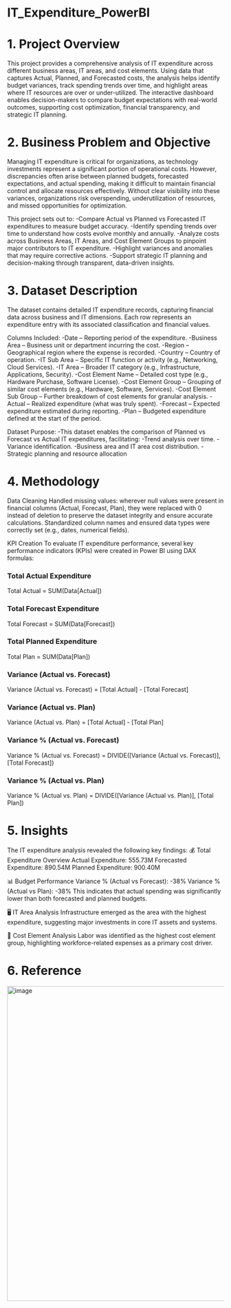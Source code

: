 # IT_Expenditure_PowerBI
# 1. Project Overview
This project provides a comprehensive analysis of IT expenditure across different business areas, IT areas, and cost elements. Using data that captures Actual, Planned, and Forecasted costs, the analysis helps identify budget variances, track spending trends over time, and highlight areas where IT resources are over or under-utilized. The interactive dashboard enables decision-makers to compare budget expectations with real-world outcomes, supporting cost optimization, financial transparency, and strategic IT planning.

# 2. Business Problem and Objective
Managing IT expenditure is critical for organizations, as technology investments represent a significant portion of operational costs. However, discrepancies often arise between planned budgets, forecasted expectations, and actual spending, making it difficult to maintain financial control and allocate resources effectively. Without clear visibility into these variances, organizations risk overspending, underutilization of resources, and missed opportunities for optimization.

This project sets out to:
-Compare Actual vs Planned vs Forecasted IT expenditures to measure budget accuracy.
-Identify spending trends over time to understand how costs evolve monthly and annually.
-Analyze costs across Business Areas, IT Areas, and Cost Element Groups to pinpoint major contributors to IT expenditure.
-Highlight variances and anomalies that may require corrective actions.
-Support strategic IT planning and decision-making through transparent, data-driven insights.

# 3. Dataset Description
The dataset contains detailed IT expenditure records, capturing financial data across business and IT dimensions. Each row represents an expenditure entry with its associated classification and financial values.

Columns Included:
-Date – Reporting period of the expenditure.
-Business Area – Business unit or department incurring the cost.
-Region – Geographical region where the expense is recorded.
-Country – Country of operation.
-IT Sub Area – Specific IT function or activity (e.g., Networking, Cloud Services).
-IT Area – Broader IT category (e.g., Infrastructure, Applications, Security).
-Cost Element Name – Detailed cost type (e.g., Hardware Purchase, Software License).
-Cost Element Group – Grouping of similar cost elements (e.g., Hardware, Software, Services).
-Cost Element Sub Group – Further breakdown of cost elements for granular analysis.
-Actual – Realized expenditure (what was truly spent).
-Forecast – Expected expenditure estimated during reporting.
-Plan – Budgeted expenditure defined at the start of the period.

Dataset Purpose:
-This dataset enables the comparison of Planned vs Forecast vs Actual IT expenditures, facilitating:
-Trend analysis over time.
-Variance identification.
-Business area and IT area cost distribution.
-Strategic planning and resource allocation

# 4. Methodology
Data Cleaning
Handled missing values: wherever null values were present in financial columns (Actual, Forecast, Plan), they were replaced with 0 instead of deletion to preserve the dataset integrity and ensure accurate calculations.
Standardized column names and ensured data types were correctly set (e.g., dates, numerical fields).

KPI Creation
To evaluate IT expenditure performance, several key performance indicators (KPIs) were created in Power BI using DAX formulas:
### Total Actual Expenditure
Total Actual = SUM(Data[Actual])

### Total Forecast Expenditure
Total Forecast = SUM(Data[Forecast])

### Total Planned Expenditure
Total Plan = SUM(Data[Plan])

### Variance (Actual vs. Forecast)
Variance (Actual vs. Forecast) = [Total Actual] - [Total Forecast]

### Variance (Actual vs. Plan)
Variance (Actual vs. Plan) = [Total Actual] - [Total Plan]

### Variance % (Actual vs. Forecast)
Variance % (Actual vs. Forecast) = DIVIDE([Variance (Actual vs. Forecast)], [Total Forecast])

### Variance % (Actual vs. Plan)
Variance % (Actual vs. Plan) = DIVIDE([Variance (Actual vs. Plan)], [Total Plan])

# 5. Insights
The IT expenditure analysis revealed the following key findings:
💰 Total Expenditure Overview
Actual Expenditure: 555.73M
Forecasted Expenditure: 890.54M
Planned Expenditure: 900.40M

📊 Budget Performance
Variance % (Actual vs Forecast): -38%
Variance % (Actual vs Plan): -38%
This indicates that actual spending was significantly lower than both forecasted and planned budgets.

🖥 IT Area Analysis
Infrastructure emerged as the area with the highest expenditure, suggesting major investments in core IT assets and systems.

👷 Cost Element Analysis
Labor was identified as the highest cost element group, highlighting workforce-related expenses as a primary cost driver.

# 6. Reference
<img width="1476" height="731" alt="image" src="https://github.com/user-attachments/assets/21ae8f9e-99c4-4f44-a8f3-506580cae3db" />

